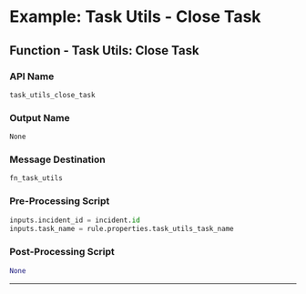 <!--
    DO NOT MANUALLY EDIT THIS FILE
    THIS FILE IS AUTOMATICALLY GENERATED WITH resilient-sdk codegen
    Generated with resilient-sdk v51.0.5.0.1475
-->

# Example: Task Utils - Close Task

## Function - Task Utils: Close Task

### API Name
`task_utils_close_task`

### Output Name
`None`

### Message Destination
`fn_task_utils`

### Pre-Processing Script
```python
inputs.incident_id = incident.id
inputs.task_name = rule.properties.task_utils_task_name
```

### Post-Processing Script
```python
None
```

---

